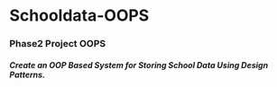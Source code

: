 # Schooldata-OOPS

### Phase2 Project OOPS

#####  Create an OOP Based System for Storing School Data Using Design Patterns.

